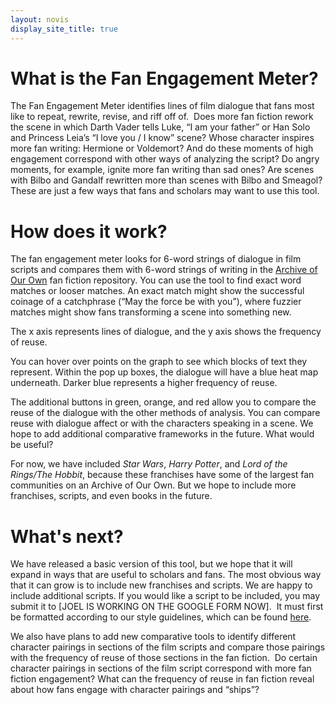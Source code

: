 ```yaml
--- 
layout: novis
display_site_title: true
---
```


# What is the Fan Engagement Meter?
The Fan Engagement Meter identifies lines of film dialogue that fans most like to repeat, rewrite, revise, and riff off of.  Does more fan fiction rework the scene in which Darth Vader tells Luke, “I am your father” or Han Solo and Princess Leia’s “I love you / I know” scene? Whose character inspires more fan writing: Hermione or Voldemort? And do these moments of high engagement correspond with other ways of analyzing the script? Do angry moments, for example, ignite more fan writing than sad ones? Are scenes with Bilbo and Gandalf rewritten more than scenes with Bilbo and Smeagol? These are just a few ways that fans and scholars may want to use this tool.


# How does it work?
The fan engagement meter looks for 6-word strings of dialogue in film scripts and compares them with 6-word strings of writing in the [Archive of Our Own](https://archiveofourown.org/) fan fiction repository. You can use the tool to find exact word matches or looser matches. An exact match might show the successful coinage of a catchphrase (“May the force be with you”), where fuzzier matches might show fans transforming a scene into something new. 

The x axis represents lines of dialogue, and the y axis shows the frequency of reuse. 

You can hover over points on the graph to see which blocks of text they represent. Within the pop up boxes, the dialogue will have a blue heat map underneath. Darker blue represents a higher frequency of reuse. 

The additional buttons in green, orange, and red allow you to compare the reuse of the dialogue with the other methods of analysis. You can compare reuse with dialogue affect or with the characters speaking in a scene. We hope to add additional comparative frameworks in the future. What would be useful? 

For now, we have included *Star Wars*, *Harry Potter*, and *Lord of the Rings/The Hobbit*, because these franchises have some of the largest fan communities on an Archive of Our Own. But we hope to include more franchises, scripts, and even books in the future.  

# What's next?
We have released a basic version of this tool, but we hope that it will expand in ways that are useful to scholars and fans. The most obvious way that it can grow is to include new franchises and scripts. We are happy to include additional scripts. If you would like a script to be included, you may submit it to [JOEL IS WORKING ON THE GOOGLE FORM NOW].  It must first be formatted according to our style guidelines, which can be found [here](https://docs.google.com/document/d/12czdbdUexiJnAl64UcYZ2mrZYx2NtFjVp5Acl9ioukc/edit?usp=sharing).

We also have plans to add new comparative tools to identify different character pairings in sections of the film scripts and compare those pairings with the frequency of reuse of those sections in the fan fiction.  Do certain character pairings in sections of the film script correspond with more fan fiction engagement? What can the frequency of reuse in fan fiction reveal about how fans engage with character pairings and “ships”?
